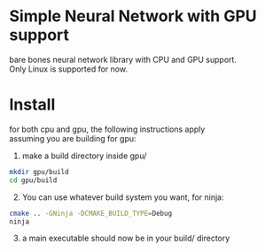 # Simple Neural Network with GPU support
bare bones neural network library with CPU and GPU support.  
Only Linux is supported for now.

# Install

for both cpu and gpu, the following instructions apply   
assuming you are building for gpu: 
1. make a build directory inside gpu/
  ```bash
  mkdir gpu/build
  cd gpu/build
  ```
2. You can use whatever build system you want, for ninja:
```bash
cmake .. -GNinja -DCMAKE_BUILD_TYPE=Debug
ninja
```
3. a main executable should now be in your build/ directory
